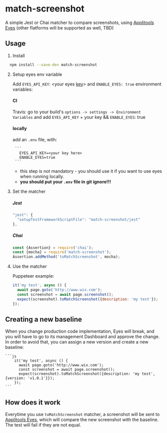 # match-screenshot

A simple Jest or Chai matcher to compare screenshots, using [Applitools Eyes](https://applitools.com/) (other flatforms will be supported as well, TBD)


## Usage

1. Install

```bash
  npm install --save-dev match-screenshot
```

2. Setup eyes env variable

    Add `EYES_API_KEY`: <your eyes [key](https://applitools.com/docs/topics/overview/obtain-api-key.html)> and `ENABLE_EYES: true` environment variables:

    #### CI

      Travis: go to your build's `options -> settings -> Environment Variables` and add `EYES_API_KEY` + your key && `ENABLE_EYES`: true


    #### locally

      add an `.env` file, with:

        ```
          EYES_API_KEY=<your key here>
          ENABLE_EYES=true
        ```

      - this step is not mandatory - you should use it if you want to use eyes when running locally.
      - **you should put your `.env` file in git ignore!!!**


3. Set the matcher

    ##### Jest

    ```js
    "jest": {
      "setupTestFrameworkScriptFile": "match-screenshot/jest"
    },
    ```

    ##### Chai

    ```js
    const {Assertion} = require('chai');
    const {mocha} = require('match-screenshot');
    Assertion.addMethod('toMatchScreenshot', mocha);
    ```

3. Use the matcher

    Puppeteer example:

    ```js
    it('my test', async () {
      await page.goto('http://www.wix.com');
      const screenshot = await page.screenshot();
      expect(screenshot).toMatchScreenshot({description: 'my test'});
    });
    ```


## Creating a new baseline

When you change production code implementation, Eyes will break, and you will have to go to its management Dashboard and approve the change. In order to avoid that, you can assign a new version and create a new baseline:

    ```js
        it('my test', async () {
          await page.goto('http://www.wix.com');
          const screenshot = await page.screenshot();
          expect(screenshot).toMatchScreenshot({description: 'my test', {version: 'v1.0.1'}});
        });
    ```


## How does it work

Everytime you use `toMatchScreenshot` matcher, a screenshot will be sent to [Applitools Eyes](https://applitools.com/), which will compare the new screenshot with the baseline. The test will fail if they are not equal.

